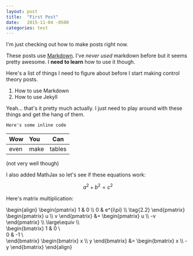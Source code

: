 ```yaml
---
layout: post
title:  "First Post"
date:   2015-11-04 -0500
categories: test
---
```

I'm just checking out how to make posts right now.

These posts use [Markdown][markdown]. I've _never used_ markdown before but it seems pretty awesome. I **need to learn** how to use it though.

Here's a list of things I need to figure about before I start making control theory posts.

1. How to use Markdown
2. How to use Jekyll

Yeah... that's it pretty much actually. I just need to play around with these things and get the hang of them.

`Here's some inline code`

|Wow	|You	|Can 	|
|:-------|:-------|:----:|
|even|make|tables|
(not very well though)

I also added MathJax so let's see if these equations work:

$$a^2 + b^2 = c^2$$

Here's matrix multiplication:

\begin{align}
	\begin{pmatrix} 
		1 & 0 \\\ 
		0 & e^{i\pi} \\\ \tag{2.2}
	\end{pmatrix}
	\begin{pmatrix}
	  u \\\ v
	\end{pmatrix}
	&=
	\begin{pmatrix}
	  u \\\ -v
	\end{pmatrix} \\\ 
	\large\equiv \\\   
	\begin{bmatrix}
		1 & 0 \\\
		0 & -1 \\\
	\end{bmatrix}
	\begin{bmatrix}
		x \\\ y
	\end{bmatrix}
	&= 
	\begin{bmatrix}
		x \\\ -y
	\end{bmatrix}
\end{align}

[markdown]: https://github.com/adam-p/markdown-here/wiki/Markdown-Cheatsheet